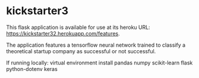 # kickstarter3
This flask application is available for use at its heroku URL: https://kickstarter32.herokuapp.com/features.

The application features a tensorflow neural network trained to classify a theoretical startup company as successful or not successful.

If running locally:
virtual environment install pandas numpy scikit-learn flask python-dotenv keras
